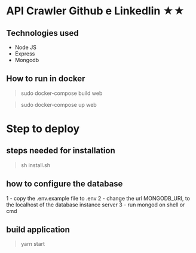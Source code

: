 # API Crawler Github e Linkedlin ★★

## Technologies used

* Node JS
* Express
* Mongodb

## How to run in docker

> sudo docker-compose build web

> sudo docker-compose up web

# Step to deploy

## steps needed for installation

> sh install.sh

## how to configure the database

1 - copy the .env.example file to .env
2 - change the url MONGODB_URI, to the localhost of the database instance server
3 - run mongod on shell or cmd

## build application

> yarn start

